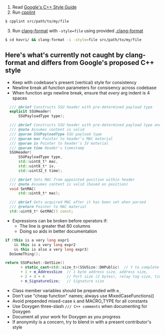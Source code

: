 1. Read [Google's C++ Style Guide](https://google.github.io/styleguide/cppguide.html)
2. Run [cpplint](https://pypi.python.org/pypi/cpplint/)
```bash
$ cpplint src/path/to/my/file
```
3. Run [clang-format](http://llvm.org/releases/3.8.0/tools/clang/docs/ClangFormat.html) with ```-style=file``` using provided [.clang-format](https://github.com/monero-project/kovri/blob/master/.clang-format)
```bash
$ cd kovri/ && clang-format -i -style=file src/path/to/my/file
```

## Here's what's currently not caught by clang-format and differs from Google's proposed C++ style

- Keep with codebase's present (vertical) style for consistency
- Newline break all function parameters for consisency across codebase
- When function args newline break, ensure that *every* arg indent is 4 spaces

```cpp
  /// @brief Constructs SSU header with pre-determined payload type
  explicit SSUHeader(
      SSUPayloadType type);

  /// @brief Constructs SSU header with pre-determined payload type and content
  /// @note Assumes content is valid
  /// @param SSUPayloadType SSU payload type
  /// @param mac Pointer to header's MAC material
  /// @param iv Pointer to header's IV material
  /// @param time Header's timestamp
  SSUHeader(
      SSUPayloadType type,
      std::uint8_t* mac,
      std::uint8_t* iv,
      std::uint32_t time);

  /// @brief Sets MAC from appointed position within header
  /// @note Assumes content is valid (based on position)
  void SetMAC(
      std::uint8_t* mac);

  /// @brief Gets acquired MAC after it has been set when parsed
  /// @return Pointer to MAC material
  std::uint8_t* GetMAC() const;
```

- Expressions can be broken before operators if:
  - The line is greater that 80 columns
  - Doing so aids in better documentation

```cpp
if (this is a very long expr1
    && this is a very long expr2
    && this is also a very long expr3)
  DoSomeThing();
```

```cpp
return SSUPacket::GetSize()
       + static_cast<std::size_t>(SSUSize::DHPublic)  // Y to complete the DH agreement
       + 1 + m_AddressSize  // 1 byte address size, address size,
       + 2 + 4 + 4          // Port size (2 bytes), relay tag size, time size
       + m_SignatureSize;   // Signature size
```

- Class member variables should be prepended with ```m_```
- Don't use "cheap function" names; always use MixedCaseFunctions()
- Avoid prepended mixed-case ```k``` and MACRO_TYPE for all constants
- Use Doxygen three-slash ```/// C++ comments``` when documenting for Doxygen
- Document all your work for Doxygen as you progress
- If anonymity is a concern, try to blend in with a present contributor's style
